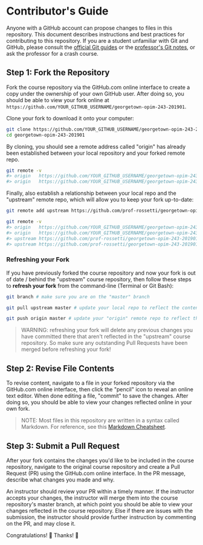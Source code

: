 # Contributor's Guide

Anyone with a GitHub account can propose changes to files in this repository. This document describes instructions and best practices for contributing to this repository. If you are a student unfamiliar with Git and GitHub, please consult the [official Git guides](https://guides.github.com/) or the [professor's Git notes](/notes/git.md), or ask the professor for a crash course.

## Step 1: Fork the Repository

Fork the course repository via the GitHub.com online interface to create a copy under the ownership of your own GitHub user. After doing so, you should be able to view your fork online at `https://github.com/YOUR_GITHUB_USERNAME/georgetown-opim-243-201901`.

Clone your fork to download it onto your computer:

```sh
git clone https://github.com/YOUR_GITHUB_USERNAME/georgetown-opim-243-201901.git # this is the HTTPS address, but alternatively you can use the SSH address
cd georgetown-opim-243-201901
```

By cloning, you should see a remote address called "origin" has already been established between your local repository and your forked remote repo.

```sh
git remote -v
#> origin	https://github.com/YOUR_GITHUB_USERNAME/georgetown-opim-243-201901.git (fetch)
#> origin	https://github.com/YOUR_GITHUB_USERNAME/georgetown-opim-243-201901.git (push)
```

Finally, also establish a relationship between your local repo and the "upstream" remote repo, which will allow you to keep your fork up-to-date:

```sh
git remote add upstream https://github.com/prof-rossetti/georgetown-opim-243-201901.git # this is the HTTPS address, but alternatively you can use the SSH address

git remote -v
#> origin	https://github.com/YOUR_GITHUB_USERNAME/georgetown-opim-243-201901.git (fetch)
#> origin	https://github.com/YOUR_GITHUB_USERNAME/georgetown-opim-243-201901.git (push)
#> upstream	https://github.com/prof-rossetti/georgetown-opim-243-201901.git (fetch)
#> upstream	https://github.com/prof-rossetti/georgetown-opim-243-201901.git (push)
```

### Refreshing your Fork

If you have previously forked the course repository and now your fork is out of date / behind the "upstream" course repository, then follow these steps to **refresh your fork** from the command-line (Terminal or Git Bash):

```sh
git branch # make sure you are on the "master" branch

git pull upstream master # update your local repo to reflect the contents of the "upstream" remote repository

git push origin master # update your "origin" remote repo to reflect the contents of your local repo
```

> WARNING: refreshing your fork will delete any previous changes you have committed there that aren't reflected in the "upstream" course repository. So make sure any outstanding Pull Requests have been merged before refreshing your fork!


## Step 2: Revise File Contents

To revise content, navigate to a file in your forked repository via the GitHub.com online interface, then click the "pencil" icon to reveal an online text editor. When done editing a file, "commit" to save the changes. After doing so, you should be able to view your changes reflected online in your own fork.

> NOTE: Most files in this repository are written in a syntax called Markdown. For reference, see this [Markdown Cheatsheet](https://guides.github.com/pdfs/markdown-cheatsheet-online.pdf).

## Step 3: Submit a Pull Request

After your fork contains the changes you'd like to be included in the course repository, navigate to the original course repository and create a Pull Request (PR) using the GitHub.com online interface. In the PR message, describe what changes you made and why.

An instructor should review your PR within a timely manner. If the instructor accepts your changes, the instructor will merge them into the course repository's master branch, at which point you should be able to view your changes reflected in the course repository. Else if there are issues with the submission, the instructor should provide further instruction by commenting on the PR, and may close it.

Congratulations! :clap: Thanks! :pray:
